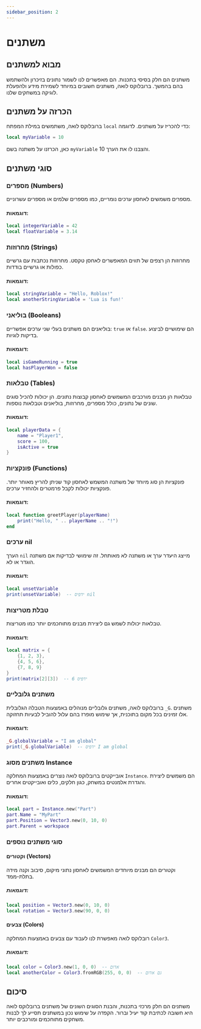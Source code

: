 ```yaml
---
sidebar_position: 2
---
```

# משתנים

## מבוא למשתנים
משתנים הם חלק בסיסי בתכנות. הם מאפשרים לנו לשמור נתונים בזיכרון ולהשתמש בהם בהמשך. ברובלוקס לואה, משתנים חשובים במיוחד לשמירת מידע ולהפעלת לוגיקה במשחקים שלנו.

## הכרזה על משתנים
ברובלוקס לואה, משתמשים במילת המפתח `local` כדי להכריז על משתנים. לדוגמה:
```lua
local myVariable = 10
```
כאן, הכרזנו על משתנה בשם `myVariable` והצבנו לו את הערך 10.

## סוגי משתנים

### מספרים (Numbers)
מספרים משמשים לאחסון ערכים נומריים, כמו מספרים שלמים או מספרים עשרוניים.

#### דוגמאות:
```lua
local integerVariable = 42
local floatVariable = 3.14
```

### מחרוזות (Strings)
מחרוזות הן רצפים של תווים המאפשרים לאחסן טקסט. מחרוזות נכתבות עם גרשיים כפולות או גרשיים בודדות.

#### דוגמאות:
```lua
local stringVariable = "Hello, Roblox!"
local anotherStringVariable = 'Lua is fun!'
```

### בוליאני (Booleans)
בוליאנים הם משתנים בעלי שני ערכים אפשריים: `true` או `false`. הם שימושיים לביצוע בדיקות לוגיות.

#### דוגמאות:
```lua
local isGameRunning = true
local hasPlayerWon = false
```

### טבלאות (Tables)
טבלאות הן מבנים מורכבים המשמשים לאחסון קבוצות נתונים. הן יכולות להכיל סוגים שונים של נתונים, כולל מספרים, מחרוזות, בוליאנים וטבלאות נוספות.

#### דוגמאות:
```lua
local playerData = {
    name = "Player1",
    score = 100,
    isActive = true
}
```

### פונקציות (Functions)
פונקציות הן סוג מיוחד של משתנה המשמש לאחסון קוד שניתן להריץ מאוחר יותר. פונקציות יכולות לקבל פרמטרים ולהחזיר ערכים.

#### דוגמאות:
```lua
local function greetPlayer(playerName)
    print("Hello, " .. playerName .. "!")
end
```

### ערכים nil
הערך `nil` מייצג היעדר ערך או משתנה לא מאותחל. זה שימושי לבדיקות אם משתנה הוגדר או לא.

#### דוגמאות:
```lua
local unsetVariable
print(unsetVariable)  -- ידפיס nil
```

### טבלת מטריצות
טבלאות יכולות לשמש גם ליצירת מבנים מתוחכמים יותר כמו מטריצות.

#### דוגמאות:
```lua
local matrix = {
    {1, 2, 3},
    {4, 5, 6},
    {7, 8, 9}
}
print(matrix[2][3])  -- ידפיס 6
```

### משתנים גלובליים
ברובלוקס לואה, משתנים גלובליים מנוהלים באמצעות הטבלה הגלובלית `_G`. משתנים אלו זמינים בכל מקום בתוכנית, אך שימוש מופרז בהם עלול להוביל לבעיות תחזוקה.

#### דוגמאות:
```lua
_G.globalVariable = "I am global"
print(_G.globalVariable)  -- ידפיס I am global
```

### משתנים מסוג Instance
אובייקטים ברובלוקס לואה נוצרים באמצעות המחלקה `Instance`. הם משמשים ליצירת והגדרת אלמנטים במשחק, כגון חלקים, כלים ואובייקטים אחרים.

#### דוגמאות:
```lua
local part = Instance.new("Part")
part.Name = "MyPart"
part.Position = Vector3.new(0, 10, 0)
part.Parent = workspace
```

### סוגי משתנים נוספים

#### וקטורים (Vectors)
וקטורים הם מבנים מיוחדים המשמשים לאחסון נתוני מיקום, סיבוב וקנה מידה בתלת-ממד.

##### דוגמאות:
```lua
local position = Vector3.new(0, 10, 0)
local rotation = Vector3.new(90, 0, 0)
```

#### צבעים (Colors)
רובלוקס לואה מאפשרת לנו לעבוד עם צבעים באמצעות המחלקה `Color3`.

##### דוגמאות:
```lua
local color = Color3.new(1, 0, 0)  -- אדום
local anotherColor = Color3.fromRGB(255, 0, 0)  -- גם אדום
```

## סיכום
משתנים הם חלק מרכזי בתכנות, והבנת הסוגים השונים של משתנים ברובלוקס לואה היא חשובה לכתיבת קוד יעיל וברור. הקפדה על שימוש נכון במשתנים תסייע לך לבנות משחקים מתוחכמים ומורכבים יותר.
